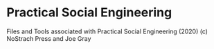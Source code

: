 # Practical Social Engineering
Files and Tools associated with Practical Social Engineering (2020) (c) NoStrach Press and Joe Gray
